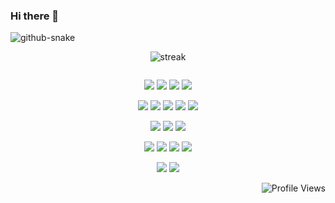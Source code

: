 ### Hi there 👋

<picture>
  <source media="(prefers-color-scheme: dark)" srcset="github-snake-dark.svg" />
  <source media="(prefers-color-scheme: light)" srcset="github-snake.svg" />
  <img alt="github-snake" src="github-snake.svg" />
</picture>


<div align="center">

![streak](https://streak-stats.demolab.com/?user=mirshahriar&hide_border=true&background=00000000&border=2980b9&stroke=2980b9&ring=27ae60&fire=red&currStreakNum=2980b9&sideNums=2980b9&currStreakLabel=2980b9&sideLabels=2980b9&dates=2980b9)

</div>

<div align="center">

<a href="https://stackoverflow.com/users/1924666/shahriar">
    <img  src="https://readme-components.vercel.app/api?component=stackoverflow&stackoverflowid=1924666&textfill=black" alt="">
</a>

</div>


<div align="center">


<p align="left">

![](https://img.shields.io/badge/Code-Golang-informational?style=flat&logo=go&logoColor=white&color=00ADD8)
![](https://img.shields.io/badge/Code-Python-informational?style=flat&logo=python&logoColor=white&color=3776AB)
![](https://img.shields.io/badge/Code-SQLite-informational?style=flat&logo=sqlite&logoColor=white&color=003B57)
![](https://img.shields.io/badge/Shell-Bash-informational?style=flat&logo=gnu-bash&logoColor=white&color=4EAA25)

![](https://img.shields.io/badge/Database-MySQL-informational?style=flat&logo=mysql&logoColor=white&color=4479A1)
![](https://img.shields.io/badge/Database-PostgreSQL-informational?style=flat&logo=postgresql&logoColor=white&color=4169E1)
![](https://img.shields.io/badge/Database-Elasticsearch-informational?style=flat&logo=elasticsearch&logoColor=white&color=005571)
![](https://img.shields.io/badge/Database-Redis-informational?style=flat&logo=redis&logoColor=white&color=DC382D)
![](https://img.shields.io/badge/Database-InfluxDB-informational?style=flat&logo=influxdb&logoColor=white&color=22ADF6)

![](https://img.shields.io/badge/Tools-RabbitmMQ-informational?style=flat&logo=rabbitmq&logoColor=white&color=FF6600)
![](https://img.shields.io/badge/Tools-Nginx-informational?style=flat&logo=nginx&logoColor=white&color=009639)
![](https://img.shields.io/badge/Tools-Postman-informational?style=flat&logo=postman&logoColor=white&color=FF6C37)

![](https://img.shields.io/badge/Platform-Docker-informational?style=flat&logo=docker&logoColor=white&color=2496ED)
![](https://img.shields.io/badge/Platform-Kubernetes-informational?style=flat&logo=kubernetes&logoColor=white&color=326CE5)
![](https://img.shields.io/badge/Platform-Linux-informational?style=flat&logo=linux&logoColor=white&color=FCC624)
![](https://img.shields.io/badge/Platform-GCP-informational?style=flat&logo=googlecloud&logoColor=white&color=4285F4)

![](https://img.shields.io/badge/Editor-Goland-informational?style=flat&logo=goland&logoColor=white&color=white)
![](https://img.shields.io/badge/Editor-Visual%20Code-informational?style=flat&logo=visualstudiocode&logoColor=white&color=007ACC)


</p>

</div>


<div align="right">

![Profile Views](https://komarev.com/ghpvc/?username=mirshahriar&color=blue)

</div>

